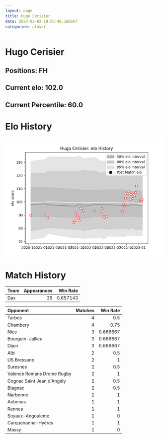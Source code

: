 ```yaml
---  
layout: page  
title: Hugo Cerisier  
date: 2023-02-02 19:03:46.166667  
categories: player  
---
```

# Hugo Cerisier

## Positions: FH

## Current elo: 102.0

## Current Percentile: 60.0

# Elo History


![elo history](history_HugoCerisier.png)
# Match History


| Team   |   Appearances |   Win Rate |
|:-------|--------------:|-----------:|
| Dax    |            35 |   0.657143 |

| Opponent                   |   Matches |   Win Rate |
|:---------------------------|----------:|-----------:|
| Tarbes                     |         4 |   0.5      |
| Chambery                   |         4 |   0.75     |
| Nice                       |         3 |   0.666667 |
| Bourgoin-Jallieu           |         3 |   0.666667 |
| Dijon                      |         3 |   0.666667 |
| Albi                       |         2 |   0.5      |
| US Bressane                |         2 |   1        |
| Suresnes                   |         2 |   0.5      |
| Valence Romans Drome Rugby |         2 |   1        |
| Cognac Saint Jean d'Angély |         2 |   0.5      |
| Blagnac                    |         2 |   0.5      |
| Narbonne                   |         1 |   1        |
| Aubenas                    |         1 |   1        |
| Rennes                     |         1 |   1        |
| Soyaux-Angouleme           |         1 |   0        |
| Carqueiranne-Hyères        |         1 |   1        |
| Massy                      |         1 |   0        |